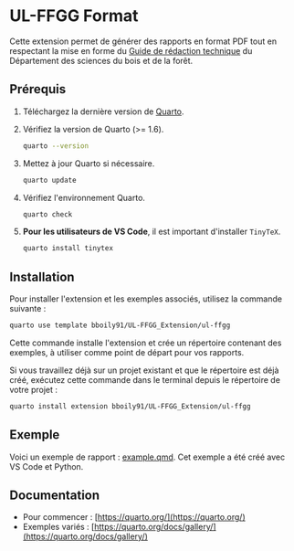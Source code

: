
# UL-FFGG Format

Cette extension permet de générer des rapports en format PDF tout en respectant la mise en forme du [Guide de rédaction technique](https://www.scribd.com/document/791459777/Guide-de-Redaction-2012-2) du Département des sciences du bois et de la forêt.

## Prérequis

1. Téléchargez la dernière version de [Quarto](https://quarto.org/docs/get-started/).
2. Vérifiez la version de Quarto (>= 1.6).
   ```bash
   quarto --version
   ```
3. Mettez à jour Quarto si nécessaire.
   ```bash
   quarto update
   ```
4. Vérifiez l'environnement Quarto.
   ```bash
   quarto check
   ```

5. **Pour les utilisateurs de VS Code**, il est important d'installer `TinyTeX`.
   ```bash
   quarto install tinytex
   ```

## Installation

Pour installer l'extension et les exemples associés, utilisez la commande suivante : 
```bash
quarto use template bboily91/UL-FFGG_Extension/ul-ffgg
```

Cette commande installe l'extension et crée un répertoire contenant des exemples, à utiliser comme point de départ pour vos rapports.

Si vous travaillez déjà sur un projet existant et que le répertoire est déjà créé, exécutez cette commande dans le terminal depuis le répertoire de votre projet :
```bash
quarto install extension bboily91/UL-FFGG_Extension/ul-ffgg
```

<!--
## Utilisation

*TODO*: Describe how to use your format.

## Options de l'extension

*TODO*: If your format has options that can be set via document metadata, describe them. -->


## Exemple

Voici un exemple de rapport : [example.qmd](example.qmd). Cet exemple a été créé avec VS Code et Python.

## Documentation

- Pour commencer : [https://quarto.org/](https://quarto.org/)
- Exemples variés : [https://quarto.org/docs/gallery/](https://quarto.org/docs/gallery/)

